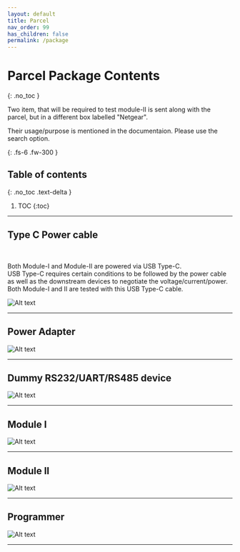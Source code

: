 ```yaml
---
layout: default
title: Parcel
nav_order: 99
has_children: false
permalink: /package
---
```


# Parcel Package Contents
{: .no_toc }


Two item, that will be required to test module-II is sent along with the parcel, but in a different box labelled "Netgear".

Their usage/purpose is mentioned in the documentaion. Please use the search option.

{: .fs-6 .fw-300 }


## Table of contents
{: .no_toc .text-delta }

1. TOC
{:toc}

---

## Type C Power cable

<br>

Both Module-I and Module-II are powered via USB Type-C. <br>
USB Type-C requires certain conditions to be followed by the power cable as well as the downstream devices to negotiate the voltage/current/power. Both Module-I and II are tested with this USB Type-C cable.

![Alt text](package/assets/typec.png?raw=true "Power Adapter")

***

## Power Adapter

![Alt text](package/assets/adapter12v.png?raw=true "Power Adapter")

***

## Dummy RS232/UART/RS485 device

![Alt text](package/assets/ont.png?raw=true "Power Adapter")

***

## Module I
![Alt text](package/assets/moda.png?raw=true "Power Adapter")

***

## Module II
![Alt text](package/assets/modb.png?raw=true "Power Adapter")

***

## Programmer
![Alt text](package/assets/prog.png?raw=true "Power Adapter")

***